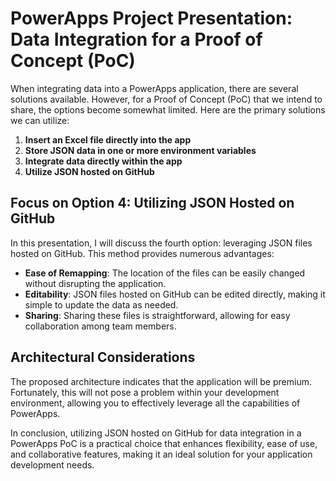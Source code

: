 # PowerApps Project Presentation: Data Integration for a Proof of Concept (PoC)

When integrating data into a PowerApps application, there are several solutions available. However, for a Proof of Concept (PoC) that we intend to share, the options become somewhat limited. Here are the primary solutions we can utilize:

1. **Insert an Excel file directly into the app**
2. **Store JSON data in one or more environment variables**
3. **Integrate data directly within the app**
4. **Utilize JSON hosted on GitHub**

## Focus on Option 4: Utilizing JSON Hosted on GitHub

In this presentation, I will discuss the fourth option: leveraging JSON files hosted on GitHub. This method provides numerous advantages:

- **Ease of Remapping**: The location of the files can be easily changed without disrupting the application. 
- **Editability**: JSON files hosted on GitHub can be edited directly, making it simple to update the data as needed.
- **Sharing**: Sharing these files is straightforward, allowing for easy collaboration among team members.

## Architectural Considerations

The proposed architecture indicates that the application will be premium. Fortunately, this will not pose a problem within your development environment, allowing you to effectively leverage all the capabilities of PowerApps.

In conclusion, utilizing JSON hosted on GitHub for data integration in a PowerApps PoC is a practical choice that enhances flexibility, ease of use, and collaborative features, making it an ideal solution for your application development needs.
